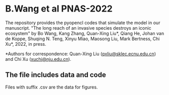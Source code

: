 # B.Wang et al PNAS-2022

The repository provides the pyopencl codes that simulate the model in our manuscript. "The long reach of an invasive species destroys an iconic ecosystem" by Bo Wang, Kang Zhang, Quan-Xing Liu*, Qiang He, Johan van de Koppe, Shuqing N. Teng, Xinyu Miao, Maosong Liu, Mark Bertness, Chi Xu*, 2022, in press.

*Authors for correspondence: Quan-Xing Liu (qxliu@sklec.ecnu.edu.cn) and Chi Xu (xuchi@nju.edu.cn).

## The file includes data and code
Files with suffix .csv are the data for figures. 
